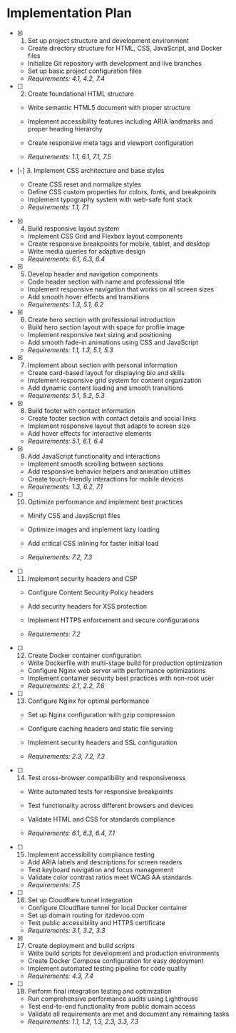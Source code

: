 # Implementation Plan

- [x] 1. Set up project structure and development environment



  - Create directory structure for HTML, CSS, JavaScript, and Docker files
  - Initialize Git repository with development and live branches
  - Set up basic project configuration files
  - _Requirements: 4.1, 4.2, 7.4_



- [ ] 2. Create foundational HTML structure
  - Write semantic HTML5 document with proper structure
  - Implement accessibility features including ARIA landmarks and proper heading hierarchy


  - Create responsive meta tags and viewport configuration
  - _Requirements: 1.1, 6.1, 7.1, 7.5_

- [-] 3. Implement CSS architecture and base styles

  - Create CSS reset and normalize styles
  - Define CSS custom properties for colors, fonts, and breakpoints
  - Implement typography system with web-safe font stack
  - _Requirements: 1.1, 7.1_

- [x] 4. Build responsive layout system

  - Implement CSS Grid and Flexbox layout components
  - Create responsive breakpoints for mobile, tablet, and desktop
  - Write media queries for adaptive design
  - _Requirements: 6.1, 6.3, 6.4_

- [x] 5. Develop header and navigation components


  - Code header section with name and professional title
  - Implement responsive navigation that works on all screen sizes
  - Add smooth hover effects and transitions
  - _Requirements: 1.3, 5.1, 6.2_

- [x] 6. Create hero section with professional introduction


  - Build hero section layout with space for profile image
  - Implement responsive text sizing and positioning
  - Add smooth fade-in animations using CSS and JavaScript
  - _Requirements: 1.1, 1.3, 5.1, 5.3_

- [x] 7. Implement about section with personal information


  - Create card-based layout for displaying bio and skills
  - Implement responsive grid system for content organization
  - Add dynamic content loading and smooth transitions
  - _Requirements: 5.1, 5.2, 5.3_

- [x] 8. Build footer with contact information



  - Create footer section with contact details and social links
  - Implement responsive layout that adapts to screen size
  - Add hover effects for interactive elements
  - _Requirements: 5.1, 6.1, 6.4_

- [x] 9. Add JavaScript functionality and interactions


  - Implement smooth scrolling between sections
  - Add responsive behavior helpers and animation utilities
  - Create touch-friendly interactions for mobile devices
  - _Requirements: 1.3, 6.2, 7.1_



- [ ] 10. Optimize performance and implement best practices
  - Minify CSS and JavaScript files
  - Optimize images and implement lazy loading
  - Add critical CSS inlining for faster initial load


  - _Requirements: 7.2, 7.3_

- [ ] 11. Implement security headers and CSP
  - Configure Content Security Policy headers


  - Add security headers for XSS protection
  - Implement HTTPS enforcement and secure configurations
  - _Requirements: 7.2_


- [ ] 12. Create Docker container configuration
  - Write Dockerfile with multi-stage build for production optimization
  - Configure Nginx web server with performance optimizations
  - Implement container security best practices with non-root user
  - _Requirements: 2.1, 2.2, 7.6_



- [ ] 13. Configure Nginx for optimal performance
  - Set up Nginx configuration with gzip compression
  - Configure caching headers and static file serving

  - Implement security headers and SSL configuration
  - _Requirements: 2.3, 7.2, 7.3_

- [ ] 14. Test cross-browser compatibility and responsiveness
  - Write automated tests for responsive breakpoints


  - Test functionality across different browsers and devices
  - Validate HTML and CSS for standards compliance
  - _Requirements: 6.1, 6.3, 6.4, 7.1_


- [ ] 15. Implement accessibility compliance testing
  - Add ARIA labels and descriptions for screen readers
  - Test keyboard navigation and focus management
  - Validate color contrast ratios meet WCAG AA standards
  - _Requirements: 7.5_

- [ ] 16. Set up Cloudflare tunnel integration
  - Configure Cloudflare tunnel for local Docker container
  - Set up domain routing for itzdevoo.com
  - Test public accessibility and HTTPS certificate
  - _Requirements: 3.1, 3.2, 3.3_

- [x] 17. Create deployment and build scripts

  - Write build scripts for development and production environments
  - Create Docker Compose configuration for easy deployment
  - Implement automated testing pipeline for code quality
  - _Requirements: 4.3, 7.4_




- [ ] 18. Perform final integration testing and optimization
  - Run comprehensive performance audits using Lighthouse
  - Test end-to-end functionality from public domain access
  - Validate all requirements are met and document any remaining tasks
  - _Requirements: 1.1, 1.2, 1.3, 2.3, 3.3, 7.3_